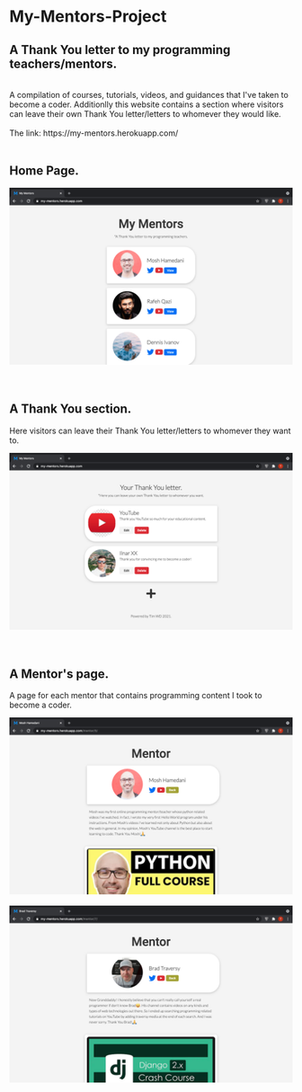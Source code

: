 # My-Mentors-Project

## A Thank You letter to my programming teachers/mentors.
<br>
A compilation of courses, tutorials, videos, and guidances that I've taken to become a coder.
Additionlly this website contains a section where visitors can leave their own Thank You letter/letters to whomever they would like.
<br><br>
The link: https://my-mentors.herokuapp.com/
<br><br>

## Home Page.

<img alt='Home page.' src="https://github.com/HeyIam-Tim/My_Mentors_Project/blob/master/static/images/Home-Page.png">
<br><br><br>


## A Thank You section.
Here visitors can leave their Thank You letter/letters to whomever they want to.

<img alt='thankyou-section.' src="https://github.com/HeyIam-Tim/My_Mentors_Project/blob/master/static/images/Ty_section.png">
<br><br><br>


## A Mentor's page.
A page for each mentor that contains programming content I took to become a coder.

<img alt='detail-page.' src="https://github.com/HeyIam-Tim/My_Mentors_Project/blob/master/static/images/Detail-Page.png">
<br><br>
<img alt='detail-page.' src="https://github.com/HeyIam-Tim/My_Mentors_Project/blob/master/static/images/Detail-Page2.png">
<br><br><br>
